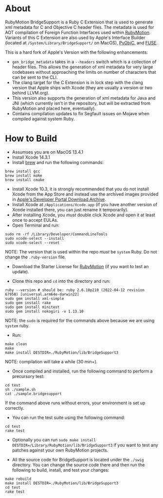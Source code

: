 # About

RubyMotion BridgeSupport is a Ruby C Extension that is used to
generate xml metadata for C and Objective C header files. The metadata
is used for AOT compilation of Foreign Function Interfaces used within
[RubyMotion]. Variants of this C Extension are also used by Apple's
Interface Builder (located at `/System/Library/BridgeSupport/` on MacOS),
[PyObjC], and [FUSE].

This is a hard fork of Apple's Version with the following
enhancements:

- `gen_bridge_metadata` takes in a `--headers` switch which is a collection
  of header files. This allows the generation of xml metadata for
  very large codebases without approaching the limits on number of
  characters that can be sent to the CLI.
- The clang target for the C Extension is in lock step with the clang
  version that Apple ships with Xcode (they are usually a version or
  two behind LLVM.org).
- This version also supports the generation of xml metadata for Java
  and JNI (which currently isn't in the repository, but will be
  extracted from RubyMotion and placed here, eventually).
- Contains compilation updates to fix Segfault issues on Mojave when
  compiled against system Ruby.

# How to Build
- Assumses you are on MacOS 13.4.1
- Install Xcode 14.3.1
- Install [brew](http://brew.sh) and run the following commands:
```
brew install gcc
brew install make
brew install cmake
```
- Install Xcode 10.3, it is strongly recommended that you do not
  install Xcode from the App Store and instead use the archived
  images provided in [Apple's Developer Portal Download Archive].
- Install Xcode at `/Applications/Xcode.app` (if you have another
  version of Xcode installed there, you can just rename it
  temporarily).
- After installing Xcode, you _must_ double click Xcode and open it
  at least once to accept EULAs.
- Open Terminal and run:
```
sudo rm -rf /Library/Developer/CommandLineTools
sudo xcode-select --install
sudo xcode-select --reset
```

NOTE: The version that is used within the repo _must_ be `system`
Ruby. Do not change the `.ruby-version` file.

- Download the Starter License for [RubyMotion] (if you want to test an update).

- Clone this repo and `cd` into the directory and run:

```
ruby --version # should be: ruby 2.6.10p210 (2022-04-12 revision 67958) [universal.arm64e-darwin22]
sudo gem install xml-simple
sudo gem install rake
sudo gem install minitest
sudo gem install nokogiri -v 1.13.10
```

NOTE: the `sudo` is required for the commands above because we are using `system` ruby.

- Run:

```
make clean
make
make install DESTDIR=./RubyMotion/lib/BridgeSupport3
```

NOTE: compilation will take a while (30 min+).

- Once compiled and installed, run the following command to perform a precursory test:

```
cd test
sh ./sample.sh
cat ./sample.bridgesupport
```

If the command above runs without errors, your environment is set up correctly.

- You can run the test suite using the following command:

```
cd test
rake test
```

- Optionally you can run `sudo make install DESTDIR=/Library/RubyMotion/lib/BridgeSupport3`
  if you want to test any patches against your own RubyMotion projects.

- All the source code for BridgeSupport is located under the `./swig`
  directory. You can change the source code there and then run the
  following to build, install, and test your changes:

```
make rebuild
make install DESTDIR=./RubyMotion/lib/BridgeSupport3
cd test
rake test
```

[RubyMotion]: http://rubymotion.com
[PyObjC]: https://pyobjc.readthedocs.io/en/latest/index.html
[FUSE]: https://osxfuse.github.io/
[Apple's Developer Portal Download Archive]: http://developer.apple.com/downloads
[brew]: http://brew.sh
